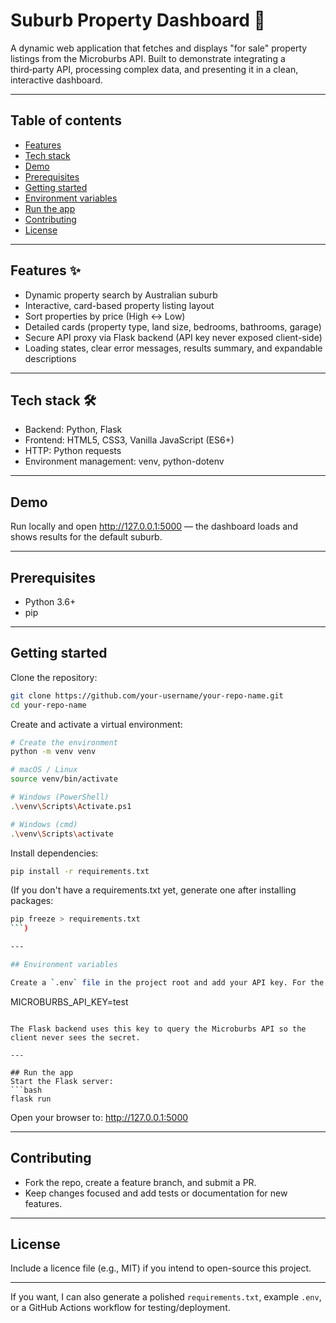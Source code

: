 # Suburb Property Dashboard 🏡

A dynamic web application that fetches and displays "for sale" property listings from the Microburbs API. Built to demonstrate integrating a third‑party API, processing complex data, and presenting it in a clean, interactive dashboard.

---

## Table of contents
- [Features](#features)
- [Tech stack](#tech-stack)
- [Demo](#demo)
- [Prerequisites](#prerequisites)
- [Getting started](#getting-started)
- [Environment variables](#environment-variables)
- [Run the app](#run-the-app)
- [Contributing](#contributing)
- [License](#license)

---

## Features ✨
- Dynamic property search by Australian suburb
- Interactive, card-based property listing layout
- Sort properties by price (High ↔ Low)
- Detailed cards (property type, land size, bedrooms, bathrooms, garage)
- Secure API proxy via Flask backend (API key never exposed client-side)
- Loading states, clear error messages, results summary, and expandable descriptions

---

## Tech stack 🛠️
- Backend: Python, Flask  
- Frontend: HTML5, CSS3, Vanilla JavaScript (ES6+)  
- HTTP: Python requests  
- Environment management: venv, python-dotenv

---

## Demo
Run locally and open http://127.0.0.1:5000 — the dashboard loads and shows results for the default suburb.

---

## Prerequisites
- Python 3.6+
- pip

---

## Getting started

Clone the repository:
```bash
git clone https://github.com/your-username/your-repo-name.git
cd your-repo-name
```

Create and activate a virtual environment:
```bash
# Create the environment
python -m venv venv

# macOS / Linux
source venv/bin/activate

# Windows (PowerShell)
.\venv\Scripts\Activate.ps1

# Windows (cmd)
.\venv\Scripts\activate
```

Install dependencies:
```bash
pip install -r requirements.txt
```

(If you don't have a requirements.txt yet, generate one after installing packages:
```bash
pip freeze > requirements.txt
```)

---

## Environment variables

Create a `.env` file in the project root and add your API key. For the sandbox/test environment:
```
MICROBURBS_API_KEY=test
```

The Flask backend uses this key to query the Microburbs API so the client never sees the secret.

---

## Run the app
Start the Flask server:
```bash
flask run
```
Open your browser to: http://127.0.0.1:5000

---

## Contributing
- Fork the repo, create a feature branch, and submit a PR.
- Keep changes focused and add tests or documentation for new features.

---

## License
Include a licence file (e.g., MIT) if you intend to open-source this project.

---

If you want, I can also generate a polished `requirements.txt`, example `.env`, or a GitHub Actions workflow for testing/deployment.
